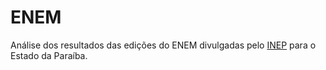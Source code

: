 # ENEM
Análise dos resultados das edições do ENEM divulgadas pelo [INEP](https://www.gov.br/inep/pt-br/acesso-a-informacao/dados-abertos/microdados/enem) para o Estado da Paraíba.

